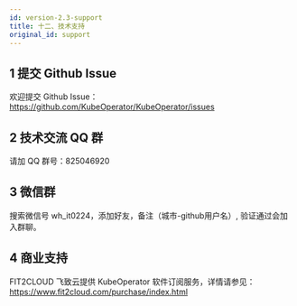 ```yaml
---
id: version-2.3-support
title: 十二、技术支持
original_id: support
---
```


## 1 提交 Github Issue

欢迎提交 Github Issue：https://github.com/KubeOperator/KubeOperator/issues

## 2 技术交流 QQ 群

请加 QQ 群号：825046920

## 3 微信群

搜索微信号 wh_it0224，添加好友，备注（城市-github用户名）, 验证通过会加入群聊。

## 4 商业支持

FIT2CLOUD 飞致云提供 KubeOperator 软件订阅服务，详情请参见： https://www.fit2cloud.com/purchase/index.html
